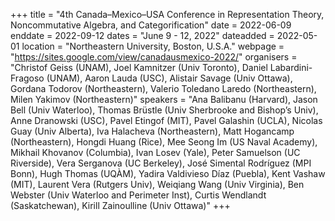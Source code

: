 +++
title = "4th Canada–Mexico–USA Conference in Representation Theory, Noncommutative Algebra, and Categorification"
date = 2022-06-09
enddate = 2022-09-12
dates = "June 9 - 12, 2022"
dateadded = 2022-05-01
location = "Northeastern University, Boston, U.S.A."
webpage = "https://sites.google.com/view/canadausmexico-2022/"
organisers = "Christof Geiss (UNAM), Joel Kamnitzer (Univ Toronto), Daniel Labardini-Fragoso (UNAM), Aaron Lauda (USC), Alistair Savage (Univ Ottawa), Gordana Todorov (Northeastern), Valerio Toledano Laredo (Northeastern), Milen Yakimov (Northeastern)"
speakers = "Ana Balibanu (Harvard), Jason Bell (Univ Waterloo), Thomas Brüstle (Univ Sherbrooke and Bishop’s Univ), Anne Dranowski (USC), Pavel Etingof (MIT), Pavel Galashin (UCLA), Nicolas Guay (Univ Alberta), Iva Halacheva (Northeastern), Matt Hogancamp (Northeastern), Hongdi Huang (Rice), Mee Seong Im (US Naval Academy), Mikhail Khovanov (Columbia), Ivan Losev (Yale), Peter Samuelson (UC Riverside), Vera Serganova (UC Berkeley), José Simental Rodríguez (MPI Bonn), Hugh Thomas (UQÀM), Yadira Valdivieso Díaz (Puebla), Kent Vashaw (MIT), Laurent Vera (Rutgers Univ), Weiqiang Wang (Univ Virginia), Ben Webster (Univ Waterloo and Perimeter Inst), Curtis Wendlandt (Saskatchewan), Kirill Zainoulline (Univ Ottawa)"
+++
